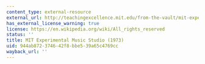 ```yaml
---
content_type: external-resource
external_url: http://teachingexcellence.mit.edu/from-the-vault/mit-experimental-music-studio-ca-1973
has_external_license_warning: true
license: https://en.wikipedia.org/wiki/All_rights_reserved
status: ''
title: MIT Experimental Music Studio (1973)
uid: 944ab872-3746-42f8-bbe5-39a65c4769cc
wayback_url: ''
---
```


